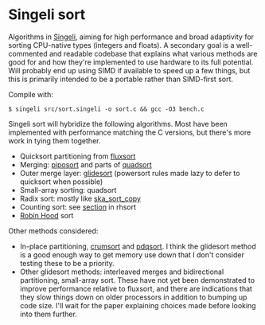# Singeli sort

Algorithms in [Singeli](https://github.com/mlochbaum/Singeli), aiming for high performance and broad adaptivity for sorting CPU-native types (integers and floats). A secondary goal is a well-commented and readable codebase that explains what various methods are good for and how they're implemented to use hardware to its full potential. Will probably end up using SIMD if available to speed up a few things, but this is primarily intended to be a portable rather than SIMD-first sort.

Compile with:

    $ singeli src/sort.singeli -o sort.c && gcc -O3 bench.c

Singeli sort will hybridize the following algorithms. Most have been implemented with performance matching the C versions, but there's more work in tying them together.

- Quicksort partitioning from [fluxsort](https://github.com/scandum/fluxsort)
- Merging: [piposort](https://github.com/scandum/piposort) and parts of [quadsort](https://github.com/scandum/quadsort)
- Outer merge layer: [glidesort](https://github.com/orlp/glidesort) (powersort rules made lazy to defer to quicksort when possible)
- Small-array sorting: quadsort
- Radix sort: mostly like [ska_sort_copy](https://github.com/skarupke/ska_sort)
- Counting sort: see [section](https://github.com/mlochbaum/rhsort#counting-sort) in rhsort
- [Robin Hood](https://github.com/mlochbaum/rhsort) sort

Other methods considered:

- In-place partitioning, [crumsort](https://github.com/scandum/crumsort) and [pdqsort](https://github.com/orlp/pdqsort). I think the glidesort method is a good enough way to get memory use down that I don't consider testing these to be a priority.
- Other glidesort methods: interleaved merges and bidirectional partitioning, small-array sort. These have not yet been demonstrated to improve performance relative to fluxsort, and there are indications that they slow things down on older processors in addition to bumping up code size. I'll wait for the paper explaining choices made before looking into them further.
